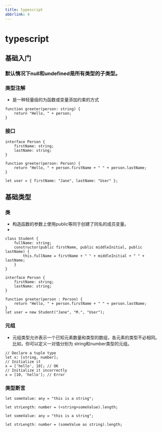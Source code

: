 ```yaml
---
title: typescript
abbrlink: 4
---
```

# typescript

## 基础入门

### 默认情况下null和undefined是所有类型的子类型。

### 类型注解
- 是一种轻量级的为函数或变量添加约束的方式

```tsx
function greeter(person: string) {
    return "Hello, " + person;
}
```

### 接口

```tsx
interface Person {
    firstName: string;
    lastName: string;
}

function greeter(person: Person) {
    return "Hello, " + person.firstName + " " + person.lastName;
}

let user = { firstName: "Jane", lastName: "User" };
```

## 基础类型
### 类
- 构造函数的参数上使用public等同于创建了同名的成员变量。   
-  
```tsx
class Student {
    fullName: string;
    constructor(public firstName, public middleInitial, public lastName) {
        this.fullName = firstName + " " + middleInitial + " " + lastName;
    }
}

interface Person {
    firstName: string;
    lastName: string;
}

function greeter(person : Person) {
    return "Hello, " + person.firstName + " " + person.lastName;
}
let user = new Student("Jane", "M.", "User");
```

### 元组
- 元组类型允许表示一个已知元素数量和类型的数组，各元素的类型不必相同。 比如，你可以定义一对值分别为 string和number类型的元组。

```tsx
// Declare a tuple type
let x: [string, number];
// Initialize it
x = ['hello', 10]; // OK
// Initialize it incorrectly
x = [10, 'hello']; // Error
```
### 类型断言

```tsx
let someValue: any = "this is a string";

let strLength: number = (<string>someValue).length;
```

```tsx
let someValue: any = "this is a string";

let strLength: number = (someValue as string).length;
```







